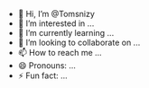 - 👋 Hi, I’m @Tomsnizy
- 👀 I’m interested in ...
- 🌱 I’m currently learning ...
- 💞️ I’m looking to collaborate on ...
- 📫 How to reach me ...
- 😄 Pronouns: ...
- ⚡ Fun fact: ...

<!---
Tomsnizy/Tomsnizy is a ✨ special ✨ repository because its `README.md` (this file) appears on your GitHub profile.
You can click the Preview link to take a look at your changes.
--->
